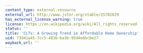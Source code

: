 ```yaml
---
content_type: external-resource
external_url: http://www.jstor.org/stable/25782829
has_external_license_warning: true
license: https://en.wikipedia.org/wiki/All_rights_reserved
status: ''
title: 'CLTs: A Growing Trend in Affordable Home Ownership'
uid: 73d41a45-7cc5-483b-ba3b-95d4e6bcbe27
wayback_url: ''
---
```

